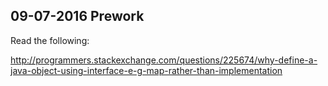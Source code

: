 ## 09-07-2016 Prework

Read the following:

http://programmers.stackexchange.com/questions/225674/why-define-a-java-object-using-interface-e-g-map-rather-than-implementation
